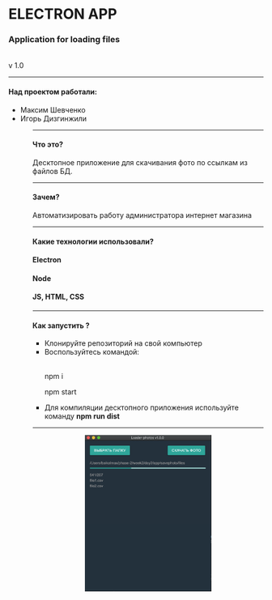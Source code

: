 <h1> <strong> ELECTRON APP </strong> </h1> 
  <h3>Application for loading files</h3>
  <br>v 1.0

<hr>
<h4><strong>Над проектом работали: </strong></h4>
<ul>
<li>Максим Шевченко</li>
<li>Игорь Дизгинжили</li>

<ul>

<hr>
<h4> <strong> Что это? </strong></h4>
<p>Десктопное приложение для скачивания фото по ссылкам из файлов БД.</p>

<hr>
<h4> <strong> Зачем? </strong></h4>
<p>Автоматизировать работу администратора интернет магазина</p>

<hr>
<h4> <strong> Какие технологии использовали? </strong> </h4>

<h4> Electron </h4>
<h4> Node </h4>
<h4> JS, HTML, CSS </h4>

<hr>
<h4> <strong> Как запустить ? </strong></h4>
<ul>
<li> Клонируйте репозиторий на свой компьютер </li>
<li> Воспользуйтесь командой: </li>
    <br>
    <p>npm i </p>
  <p>npm start </p>
  <li> Для компиляции десктопного приложения используйте команду <b> npm run dist</b> </li>
</ul>
<hr>

<p align="center">
  <img src="screenshot/1.png" width="250" alt="Start page">
</p>

